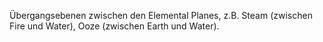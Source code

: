 Übergangsebenen zwischen den Elemental Planes, z.B. Steam (zwischen Fire und Water), Ooze (zwischen Earth und Water).